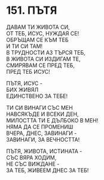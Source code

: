 # 151. ПЪТЯ  
  
ДАВАМ ТИ ЖИВОТА СИ,  
ОТ ТЕБ, ИСУС, НУЖДАЯ СЕ!  
ОБРЪЩАМ СЕ КЪМ ТЕБ  
И ТИ СИ ТАМ!  
В ТРУДНОСТИ АЗ ТЪРСЯ ТЕБ,  
В ЖИВОТА СИ ИЗДИГАМ ТЕ,  
СМИРЯВАМ СЕ ПРЕД ТЕБ,  
ПРЕД ТЕБ ИСУС!  
  
ПЪТЯ, ИСУС -  
БИХ ЖИВЯЛ  
ЕДИНСТВЕНО ЗА ТЕБЕ!  
  
ТИ СИ ВИНАГИ СЪС МЕН  
НАВСЯКЪДЕ И ВСЕКИ ДЕН,  
МИЛОСТТА ТИ Е ДЪЛБОКО В МЕН!  
НЯМА ДА СЕ ПРОМЕНИШ  
ВЧЕРА, ДНЕС, ЗАВИНАГИ -  
ЗАВИНАГИ, ЗА ВЕЧНОСТТА!  
  
ПЪТЯ, ЖИВОТА, ИСТИНАТА -  
СЪС ВЯРА ХОДИМ,  
НЕ СЪС ВИЖДАНЕ -  
ЗА ТЕБ, ЖИВЕЕМ ДНЕС ЗА ТЕБ!  


<DownloadsButton pdf="/pdf/151-pytq.pdf" />

<DownloadChordsButton pdf="/chords/151-pytq_akord.pdf"/>
